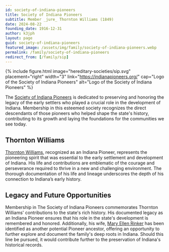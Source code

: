 ```yaml
---
id: society-of-indiana-pioneers
title: Society of Indiana Pioneers
subtitle: Member _jure_ Thornton Williams (1849)
date: 2024-08-22
founding_date: 1916-12-31
author: k3jph
layout: page
guid: society-of-indiana-pioneers
featured_image: /assets/img/family/society-of-indiana-pioneers.webp
permalink: /family/society-of-indiana-pioneers
redirect_from: [/family/sip]
---
```


{% include figure.html image="hereditary-societies/sip.svg" 
    placement="right" width="3"
    link="https://indianapioneers.org/"
    cap="Logo of the Society of Indiana Pioneers"
    alt="Logo of the Society of Indiana Pioneers" %}

The [Society of Indiana Pioneers](https://indianapioneers.org/) is dedicated to
preserving and honoring the legacy of the early settlers who played a crucial
role in the development of Indiana. Membership in this esteemed society
recognizes the direct descendants of those pioneers who helped shape the state's
history, contributing to its growth and laying the foundations for the
communities we see today.

## Thornton Williams

[Thornton Williams](https://www.wikitree.com/wiki/Williams-143184), recognized
as an Indiana Pioneer, represents the pioneering spirit that was essential to
the early settlement and development of Indiana.  His life and contributions are
emblematic of the courage and perseverance required to thrive in a new and
challenging environment. The thorough documentation of his life and lineage
underscores the depth of his connection to Indiana’s early history.

## Legacy and Future Opportunities

Membership in The Society of Indiana Pioneers commemorates Thornton Williams'
contributions to the state's rich history. His documented legacy as an Indiana
Pioneer ensures that his role in the state's development is remembered and
honored. Additionally, his wife, [Mary Ellen
Rinker](https://www.wikitree.com/wiki/Rinker-641) has been identified as another
potential Pioneer ancestor, offering an opportunity to further explore and
document the family's deep roots in Indiana. Should this line be pursued, it
would contribute further to the preservation of Indiana's historical records.

